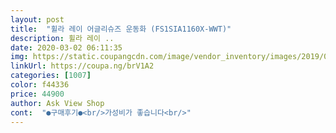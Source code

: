 ```yaml
---
layout: post 
title:  "휠라 레이 어글리슈즈 운동화 (FS1SIA1160X-WWT)" 
description: 휠라 레이 ..
date: 2020-03-02 06:11:35 
img: https://static.coupangcdn.com/image/vendor_inventory/images/2019/03/14/19/4/aa747164-b4ba-4936-bc64-470d7f0ea78a.jpg 
linkUrl: https://coupa.ng/brV1A2 
categories: [1007] 
color: f44336 
price: 44900 
author: Ask View Shop 
cont:  "●구매후기●<br/>가성비가 좋습니다<br/>" 
---
```

